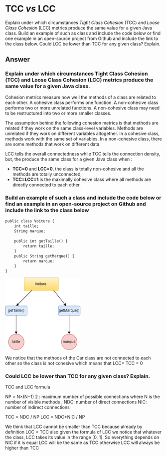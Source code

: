 # TCC *vs* LCC

Explain under which circumstances *Tight Class Cohesion* (TCC) and *Loose Class Cohesion* (LCC) metrics produce the same value for a given Java class. Build an example of such as class and include the code below or find one example in an open-source project from Github and include the link to the class below. Could LCC be lower than TCC for any given class? Explain.

## Answer

### Explain under which circumstances Tight Class Cohesion (TCC) and Loose Class Cohesion (LCC) metrics produce the same value for a given Java class.

Cohesion metrics measure how well the methods of a class are related to each other. A cohesive class performs one function. A non-cohesive class performs two or more unrelated functions. A non-cohesive class may need to be restructured into two or more smaller classes.

The assumption behind the following cohesion metrics is that methods are related if they work on the same class-level variables. Methods are unrelated if they work on different variables altogether. In a cohesive class, methods work with the same set of variables. In a non-cohesive class, there are some methods that work on different data.

LCC tells the overall connectedness while TCC tells the connection density, but, the produce the same class for a given Java class when : 
- **TCC=0** and **LCC=0**, the class is totally non-cohesive and all the methods are totally unconnected,
- **TCC=LCC=1** is the maximally cohesive class where all methods are directly connected to each other.


### Build an example of such a class and include the code below or find an example in an open-source project on Github and include the link to the class below

```
public class Voiture {
	int taille;							
	String marque;
	
	public int getTaille() {
		return taille;
	}
	public String getMarque() {
		return marque;
	}	
}

```

![Image](../graphe.drawio.png)

We notice that the methods of the Car class are not connected to each other so the class is not cohesive which means that LCC= TCC = 0

### Could LCC be lower than TCC for any given class? Explain.

TCC and LCC formula

NP = N×(N−1) 2 : maximum number of possible connections where N is the number of visible methods ,  NDC: number of direct connections 
NIC: number of indirect connections

TCC = NDC /  NP
LCC = NDC+NIC /  NP

We think that LCC cannot be smaller than TCC because already by definition LCC > TCC also given the formula of LCC we notice that whatever the class, LCC takes its value in the range [0, 1]. So everything depends on NIC if it is equal LCC will be the same as TCC otherwise LCC will always be higher than TCC


